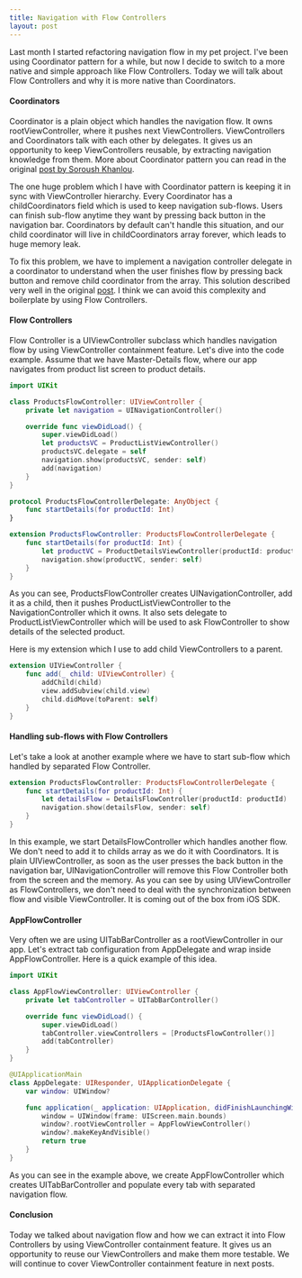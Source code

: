 ```yaml
---
title: Navigation with Flow Controllers
layout: post
---
```


Last month I started refactoring navigation flow in my pet project. I've been using Coordinator pattern for a while, but now I decide to switch to a more native and simple approach like Flow Controllers. Today we will talk about Flow Controllers and why it is more native than Coordinators.

#### Coordinators
Coordinator is a plain object which handles the navigation flow. It owns rootViewController, where it pushes next ViewControllers. ViewControllers and Coordinators talk with each other by delegates. It gives us an opportunity to keep ViewControllers reusable, by extracting navigation knowledge from them. More about Coordinator pattern you can read in the original [post by Soroush Khanlou](http://khanlou.com/2015/01/the-coordinator/).

The one huge problem which I have with Coordinator pattern is keeping it in sync with ViewController hierarchy. Every Coordinator has a childCoordinators field which is used to keep navigation sub-flows. Users can finish sub-flow anytime they want by pressing back button in the navigation bar. Coordinators by default can't handle this situation, and our child coordinator will live in childCoordinators array forever, which leads to huge memory leak. 

To fix this problem, we have to implement a navigation controller delegate in a coordinator to understand when the user finishes flow by pressing back button and remove child coordinator from the array. This solution described very well in the original [post](http://khanlou.com/2017/05/back-buttons-and-coordinators/). I think we can avoid this complexity and boilerplate by using Flow Controllers.

#### Flow Controllers
Flow Controller is a UIViewController subclass which handles navigation flow by using ViewController containment feature. Let's dive into the code example. Assume that we have Master-Details flow, where our app navigates from product list screen to product details.

```swift
import UIKit

class ProductsFlowController: UIViewController {
    private let navigation = UINavigationController()

    override func viewDidLoad() {
        super.viewDidLoad()
        let productsVC = ProductListViewController()
        productsVC.delegate = self
        navigation.show(productsVC, sender: self)
        add(navigation)
    }
}

protocol ProductsFlowControllerDelegate: AnyObject {
    func startDetails(for productId: Int)
}

extension ProductsFlowController: ProductsFlowControllerDelegate {
    func startDetails(for productId: Int) {
        let productVC = ProductDetailsViewController(productId: productId)
        navigation.show(productVC, sender: self)
    }
}
```

As you can see, ProductsFlowController creates UINavigationController, add it as a child, then it pushes ProductListViewController to the NavigationController which it owns. It also sets delegate to ProductListViewController which will be used to ask FlowController to show details of the selected product.

Here is my extension which I use to add child ViewControllers to a parent.
```swift 
extension UIViewController {
    func add(_ child: UIViewController) {
        addChild(child)
        view.addSubview(child.view)
        child.didMove(toParent: self)
    }
}
```

#### Handling sub-flows with Flow Controllers
Let's take a look at another example where we have to start sub-flow which handled by separated Flow Controller.

```swift
extension ProductsFlowController: ProductsFlowControllerDelegate {
    func startDetails(for productId: Int) {
        let detailsFlow = DetailsFlowController(productId: productId)
        navigation.show(detailsFlow, sender: self)
    }
}
```

In this example, we start DetailsFlowController which handles another flow. We don't need to add it to childs array as we do it with Coordinators. It is plain UIViewController, as soon as the user presses the back button in the navigation bar, UINavigationController will remove this Flow Controller both from the screen and the memory. As you can see by using UIViewController as FlowControllers, we don't need to deal with the synchronization between flow and visible ViewController. It is coming out of the box from iOS SDK.

#### AppFlowController
Very often we are using UITabBarController as a rootViewController in our app. Let's extract tab configuration from AppDelegate and wrap inside AppFlowController. Here is a quick example of this idea.

```swift
import UIKit

class AppFlowViewController: UIViewController {
    private let tabController = UITabBarController()

    override func viewDidLoad() {
        super.viewDidLoad()
        tabController.viewControllers = [ProductsFlowController()]
        add(tabController)
    }
}

@UIApplicationMain
class AppDelegate: UIResponder, UIApplicationDelegate {
    var window: UIWindow?

    func application(_ application: UIApplication, didFinishLaunchingWithOptions launchOptions: [UIApplication.LaunchOptionsKey: Any]?) -> Bool {
        window = UIWindow(frame: UIScreen.main.bounds)
        window?.rootViewController = AppFlowViewController()
        window?.makeKeyAndVisible()
        return true
    }
}
```

As you can see in the example above, we create AppFlowController which creates UITabBarController and populate every tab with separated navigation flow.

#### Conclusion
Today we talked about navigation flow and how we can extract it into Flow Controllers by using ViewController containment feature. It gives us an opportunity to reuse our ViewControllers and make them more testable. We will continue to cover ViewController containment feature in next posts.
